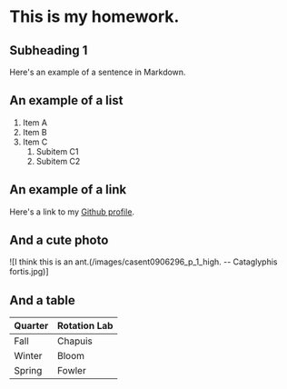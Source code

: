 # This is my homework.

## Subheading 1
Here's an example of a sentence in Markdown.

## An example of a list
1. Item A
2. Item B
3. Item C
    1. Subitem C1
    2. Subitem C2

## An example of a link
Here's a link to my [Github profile](https://github.com/arjunjkumar).

## And a cute photo
![I think this is an ant.(/images/casent0906296_p_1_high. -- Cataglyphis fortis.jpg)]

## And a table
| Quarter | Rotation Lab |
| --- | --- |
| Fall | Chapuis |
| Winter | Bloom |
| Spring | Fowler |